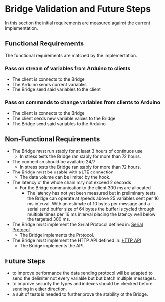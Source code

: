 # Bridge Validation and Future Steps

In this section the initial requirements are measured against the current implementation.

## Functional Requirements

The functional requirements are matched by the implementation.

### Pass on stream of variables from Arduino to clients

* The client is connects to the Bridge
* The Arduino sends current variables
* The Bridge send said variables to the client

### Pass on commands to change variables from clients to Arduino

* The client is connects to the Bridge
* The client sends new variable values to the Bridge
* The Bridge send said variables to the Arduino



## Non-Functional Requirements

* The Bridge must run stably for at least 3 hours of continuos use
    * In stress tests the Bridge ran stably for more than 72 hours.
* The connection should be available 24/7
    * In stress tests the Bridge ran stably for more than 72 hours.
* The Bridge must be usable with a LTE connection
    * The data volume can be limited by the hook.
* The latency of the whole chain may not exceed 2 seconds
    * For the Bridge communication to the client 300 ms are allocated
        * The latency has not yet been measured but in preliminary tests the Bridge can operate at speeds above 25 variables sent per 16 ms interval. With an estimate of 10 bytes per message and a serial send buffer size of 64 bytes the buffer is cycled through multiple times per 16 ms interval placing the latency well below the targeted 300 ms.
* The Bridge must implement the Serial Protocol defined in: [Serial Protocol](../Pirate-Hook/pirate-serial-protocol.md)
    * The Bridge implements the Protocol.
* The Bridge must implement the HTTP API defined in: [HTTP API](client-facing-interface.md)
    * The Bridge implements the API.

## Future Steps

* to improve performance the data sending protocol will be adapted to send the delimiter not every variable but but batch multiple messages.
* to improve security the types and indexes should be checked before sending in either direction.
* a suit of tests is needed to further prove the stability of the Bridge.